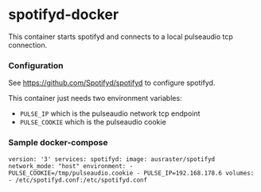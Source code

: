 # spotifyd-docker

This container starts spotifyd and connects to a local pulseaudio tcp connection.

### Configuration

See https://github.com/Spotifyd/spotifyd to configure spotifyd.

This container just needs two environment variables:

* `PULSE_IP` which is the pulseaudio network tcp endpoint
* `PULSE_COOKIE` which is the pulseaudio cookie


### Sample docker-compose

``
version: '3'
services:
 spotifyd:
    image: ausraster/spotifyd
    network_mode: "host"
    environment:
      - PULSE_COOKIE=/tmp/pulseaudio.cookie
      - PULSE_IP=192.168.178.6
    volumes:
      - /etc/spotifyd.conf:/etc/spotifyd.conf
``
